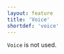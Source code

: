 ```yaml
---
layout: feature
title: 'Voice'
shortdef: 'voice'
---
```


`Voice` is not used.
<!-- Interlanguage links updated Út zář 29 20:31:39 CEST 2020 -->
